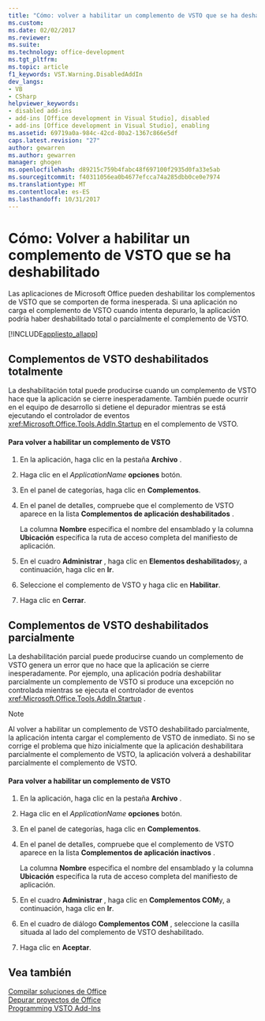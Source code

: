 ```yaml
---
title: "Cómo: volver a habilitar un complemento de VSTO que se ha deshabilitado | Documentos de Microsoft"
ms.custom: 
ms.date: 02/02/2017
ms.reviewer: 
ms.suite: 
ms.technology: office-development
ms.tgt_pltfrm: 
ms.topic: article
f1_keywords: VST.Warning.DisabledAddIn
dev_langs:
- VB
- CSharp
helpviewer_keywords:
- disabled add-ins
- add-ins [Office development in Visual Studio], disabled
- add-ins [Office development in Visual Studio], enabling
ms.assetid: 69719a0a-984c-42cd-80a2-1367c866e5df
caps.latest.revision: "27"
author: gewarren
ms.author: gewarren
manager: ghogen
ms.openlocfilehash: d89215c759b4fabc48f697100f2935d0fa33e5ab
ms.sourcegitcommit: f40311056ea0b4677efcca74a285dbb0ce0e7974
ms.translationtype: MT
ms.contentlocale: es-ES
ms.lasthandoff: 10/31/2017
---
```

# <a name="how-to-re-enable-a-vsto-add-in-that-has-been-disabled"></a>Cómo: Volver a habilitar un complemento de VSTO que se ha deshabilitado
  Las aplicaciones de Microsoft Office pueden deshabilitar los complementos de VSTO que se comporten de forma inesperada. Si una aplicación no carga el complemento de VSTO cuando intenta depurarlo, la aplicación podría haber deshabilitado total o parcialmente el complemento de VSTO.  
  
 [!INCLUDE[appliesto_allapp](../vsto/includes/appliesto-allapp-md.md)]  
  
## <a name="hard-disabled-vsto-add-ins"></a>Complementos de VSTO deshabilitados totalmente  
 La deshabilitación total puede producirse cuando un complemento de VSTO hace que la aplicación se cierre inesperadamente. También puede ocurrir en el equipo de desarrollo si detiene el depurador mientras se está ejecutando el controlador de eventos <xref:Microsoft.Office.Tools.AddIn.Startup> en el complemento de VSTO.  
  
#### <a name="to-re-enable-a-vsto-add-in"></a>Para volver a habilitar un complemento de VSTO  
  
1.  En la aplicación, haga clic en la pestaña **Archivo** .  
  
2.  Haga clic en el *ApplicationName* **opciones** botón.  
  
3.  En el panel de categorías, haga clic en **Complementos**.  
  
4.  En el panel de detalles, compruebe que el complemento de VSTO aparece en la lista **Complementos de aplicación deshabilitados** .  
  
     La columna **Nombre** especifica el nombre del ensamblado y la columna **Ubicación** especifica la ruta de acceso completa del manifiesto de aplicación.  
  
5.  En el cuadro **Administrar** , haga clic en **Elementos deshabilitados**y, a continuación, haga clic en **Ir**.  
  
6.  Seleccione el complemento de VSTO y haga clic en **Habilitar**.  
  
7.  Haga clic en **Cerrar**.  
  
## <a name="soft-disabled-vsto-add-ins"></a>Complementos de VSTO deshabilitados parcialmente  
 La deshabilitación parcial puede producirse cuando un complemento de VSTO genera un error que no hace que la aplicación se cierre inesperadamente. Por ejemplo, una aplicación podría deshabilitar parcialmente un complemento de VSTO si produce una excepción no controlada mientras se ejecuta el controlador de eventos <xref:Microsoft.Office.Tools.AddIn.Startup> .  
  
> [!NOTE]  
>  Al volver a habilitar un complemento de VSTO deshabilitado parcialmente, la aplicación intenta cargar el complemento de VSTO de inmediato. Si no se corrige el problema que hizo inicialmente que la aplicación deshabilitara parcialmente el complemento de VSTO, la aplicación volverá a deshabilitar parcialmente el complemento de VSTO.  
  
#### <a name="to-re-enable-an-vsto-add-in"></a>Para volver a habilitar un complemento de VSTO  
  
1.  En la aplicación, haga clic en la pestaña **Archivo** .  
  
2.  Haga clic en el *ApplicationName* **opciones** botón.  
  
3.  En el panel de categorías, haga clic en **Complementos**.  
  
4.  En el panel de detalles, compruebe que el complemento de VSTO aparece en la lista **Complementos de aplicación inactivos** .  
  
     La columna **Nombre** especifica el nombre del ensamblado y la columna **Ubicación** especifica la ruta de acceso completa del manifiesto de aplicación.  
  
5.  En el cuadro **Administrar** , haga clic en **Complementos COM**y, a continuación, haga clic en **Ir**.  
  
6.  En el cuadro de diálogo **Complementos COM** , seleccione la casilla situada al lado del complemento de VSTO deshabilitado.  
  
7.  Haga clic en **Aceptar**.  
  
## <a name="see-also"></a>Vea también  
 [Compilar soluciones de Office](../vsto/building-office-solutions.md)   
 [Depurar proyectos de Office](../vsto/debugging-office-projects.md)   
 [Programming VSTO Add-Ins](../vsto/programming-vsto-add-ins.md)  
  
  